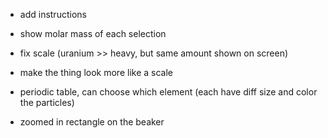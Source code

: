 - add instructions
- show molar mass of each selection
- fix scale (uranium >> heavy, but same amount shown on screen)
- make the thing look more like a scale

- periodic table, can choose which element (each have diff size and color the particles)
- zoomed in rectangle on the beaker